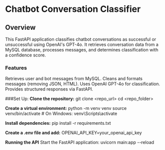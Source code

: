 # Chatbot Conversation Classifier
## Overview
This FastAPI application classifies chatbot conversations as successful or unsuccessful using OpenAI's GPT-4o. It retrieves conversation data from a MySQL database, processes messages, and determines classification with a confidence score.

### Features
Retrieves user and bot messages from MySQL.
Cleans and formats messages (removing JSON, HTML).
Uses OpenAI GPT-4o for classification.
Provides structured responses via FastAPI.

###Set Up:
**Clone the repository:**
git clone <repo_url>
cd <repo_folder>

**Create a virtual environment:**
python -m venv venv
source venv/bin/activate  # On Windows: venv\Scripts\activate

**Install dependencies:**
pip install -r requirements.txt

**Create a .env file and add:**
OPENAI_API_KEY=your_openai_api_key

**Running the API**
Start the FastAPI application:
uvicorn main:app --reload

